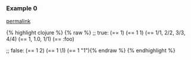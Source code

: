 ### Example 0
[permalink](#example-0)

{% highlight clojure %}
{% raw %}
;; true:
(== 1)
(== 1 1)
(== 1/1, 2/2, 3/3, 4/4)
(== 1, 1.0, 1/1)
(== :foo)


;; false:
(== 1 2)
(== 1 \1)
(== 1 "1"){% endraw %}
{% endhighlight %}



